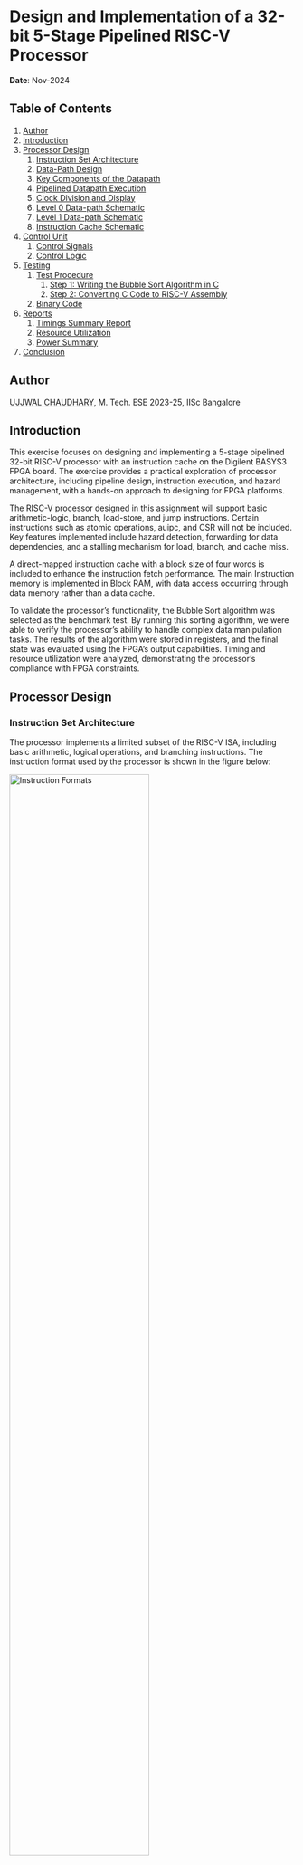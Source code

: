 # Design and Implementation of a 32-bit 5-Stage Pipelined RISC-V Processor
**Date**: Nov-2024

## Table of Contents
1. [Author](#author)
2. [Introduction](#introduction)
3. [Processor Design](#processor-design)
   1. [Instruction Set Architecture](#instruction-set-architecture)
   2. [Data-Path Design](#data-path-design)
   3. [Key Components of the Datapath](#key-components-of-the-datapath)
   4. [Pipelined Datapath Execution](#pipelined-datapath-execution)
   5. [Clock Division and Display](#clock-division-and-display)
   6. [Level 0 Data-path Schematic](#level-0-data-path-schematic)
   7. [Level 1 Data-path Schematic](#level-1-data-path-schematic)
   8. [Instruction Cache Schematic](#instruction-cache-schematic)
4. [Control Unit](#control-unit)
   1. [Control Signals](#control-signals)
   2. [Control Logic](#control-logic)
5. [Testing](#testing)
   1. [Test Procedure](#test-procedure)
      1. [Step 1: Writing the Bubble Sort Algorithm in C](#step-1-writing-the-bubble-sort-algorithm-in-c)
      2. [Step 2: Converting C Code to RISC-V Assembly](#step-2converting-c-code-to-risc-v-assembly)
   2. [Binary Code](#binary-code)
6. [Reports](#reports)
   1. [Timings Summary Report](#timings-summary-report)
   2. [Resource Utilization](#resource-utilization)
   3. [Power Summary](#power-summary)
7. [Conclusion](#conclusion)



## Author
[UJJWAL CHAUDHARY](https://www.linkedin.com/in/ujjwal-chaudhary-4436701aa/), M. Tech. ESE 2023-25, IISc Bangalore

## Introduction 
This exercise focuses on designing and implementing a 5-stage pipelined 32-bit RISC-V processor with an instruction cache on the Digilent BASYS3 FPGA board. The exercise provides a practical exploration of processor architecture, including pipeline design, instruction execution, and hazard management, with a hands-on approach to designing for FPGA platforms.

The RISC-V processor designed in this assignment will support basic arithmetic-logic, branch, load-store, and jump instructions. Certain instructions such as atomic operations, auipc, and CSR will not be included. Key features implemented include hazard detection, forwarding for data dependencies, and a stalling mechanism for load, branch, and cache miss.

A direct-mapped instruction cache with a block size of four words is included to enhance the instruction fetch performance. The main Instruction memory is implemented in Block RAM, with data access occurring through data memory rather than a data cache.

To validate the processor’s functionality, the Bubble Sort algorithm was selected as the benchmark test. By running this sorting algorithm, we were able to verify the processor’s ability to handle complex data manipulation tasks. The results of the algorithm were stored in registers, and the final state was evaluated using the FPGA’s output capabilities. Timing and resource utilization were analyzed, demonstrating the processor’s compliance with FPGA constraints.


## Processor Design

### Instruction Set Architecture
The processor implements a limited subset of the RISC-V ISA, including basic arithmetic, logical operations, and branching instructions. The instruction format used by the processor is shown in the figure below:

<img src="./Assets/Instruction_format.png" alt="Instruction Formats" style="width: 70%;">

Table below shows the list of all the instructions the processor supports with the opcode and function code.

| **Format** | **Instruction** | **Opcode** | **Funct3** | **Funct6/7** |
|------------|-----------------|------------|------------|--------------|
| R-type     | add             | 0110011    | 000        | 0000000      |
| R-type     | sub             | 0110011    | 000        | 0100000      |
| R-type     | or              | 0110011    | 110        | 0000000      |
| R-type     | and             | 0110011    | 111        | 0000000      |
| I-type     | lb              | 0000011    | 000        | n.a.         |
| I-type     | lh              | 0000011    | 001        | n.a.         |
| I-type     | lw              | 0000011    | 010        | n.a.         |
| I-type     | lbu             | 0000011    | 100        | n.a.         |
| I-type     | lhu             | 0000011    | 101        | n.a.         |
| I-type     | addi            | 0010011    | 000        | n.a.         |
| I-type     | slli            | 0010011    | 001        | 0000000      |
| I-type     | ori             | 0010011    | 110        | n.a.         |
| I-type     | andi            | 0010011    | 111        | n.a.         |
| S-type     | sb              | 0100011    | 000        | n.a.         |
| S-type     | sh              | 0100011    | 001        | n.a.         |
| S-type     | sw              | 0100011    | 010        | n.a.         |
| SB-type    | beq             | 1100011    | 000        | n.a.         |
| SB-type    | blt             | 1100011    | 100        | n.a.         |
| SB-type    | bge             | 1100011    | 101        | n.a.         |
| U-type     | lui             | 0110111    | n.a.       | n.a.         |
| UJ-type    | jal             | 1101111    | n.a.       | n.a.         |

The ALU control inputs for different instructions, based on their ALUOp and operation types, are listed in Table 1.

#### Data-Path Design

The 32-bit 5-stage pipelined RISC-V processor follows a multi-cycle datapath design, with each instruction processed across five pipeline stages: Instruction Fetch (IF), Instruction Decode (ID), Execute (EX), Memory Access (MEM), and Write Back (WB). This design incorporates core components, including the Program Counter (PC), Instruction Memory with Instruction Cache, Register File, Arithmetic Logic Unit (ALU), Immediate Generator, Data Memory, and various hazard detection and forwarding mechanisms.

#### Key Components of the Datapath
 Program Counter (PC): The PC holds the address of the next instruction to be fetched. In the pipeline architecture, the PC is updated either sequentially or based on branch/jump decisions, allowing for instruction pre-fetching and branching without pipeline stalling.

Instruction Memory with Instruction Cache: This module stores instructions to be executed and incorporates a direct-mapped instruction cache (4 banks of DRAM) with a block size of four words. The cache enhances instruction fetch performance by reducing memory access time, while the instruction memory (256x128 bits) is the primary storage.

- **Register File:** The processor includes a register file with 32 registers (x0 to x31), where x0 is hardwired to zero. This file supports simultaneous reading of two source registers and writing to one destination register, ensuring efficient data flow through the pipeline stages.

- **ALU (Arithmetic Logic Unit):** The ALU performs arithmetic and logical operations such as addition, subtraction, AND, OR, and comparisons. Operands from the register file or immediate values are processed here during the Execute (EX) stage, with results forwarded to subsequent stages as needed.

- **Immediate Generator:** The immediate generator extracts immediate values for I-type and S-type instructions, extending them to 32 bits to ensure proper use in calculations or memory addressing, consistent with the RISC-V instruction format.

- **Data Memory:** The processor includes a data memory module for loading and storing operations during the MEM stage. The memory access is word-aligned and interacts with the register file to handle data retrieval and storage as load/store instructions specify.

- **Hazard Detection and Forwarding Units:** To maintain pipeline efficiency, the design includes hazard detection and forwarding units, which identify data hazards and enable forwarding from EX, MEM, and WB stages to prevent pipeline stalls. A stall unit is also implemented to handle load-use instruction, branch instruction, and cache miss, preventing data hazards in cases where data dependencies exist.

#### Pipelined Datapath Execution

In this pipelined design, instruction execution is divided across multiple cycles, with each stage handling a distinct part of the instruction lifecycle. The IF stage fetches the instruction, the ID stage decodes it, the EX stage performs the required ALU operations, the MEM stage handles memory accesses, and the WB stage writes the results back to the register file. This division allows multiple instructions to be in different stages of execution simultaneously, improving throughput. The design balances pipeline hazards and data dependencies to maintain efficient instruction flow, while timing constraints are applied to optimize performance on the Xilinx Artix-7 FPGA.

#### Clock Division and Display

Due to the relatively slow nature of the processor compared to the 100 MHz clock of the BASYS3 FPGA, a clock divider was implemented to reduce the clock frequency. This allows the processor to function reliably within the FPGA constraints. Additionally, a simple output display using the FPGA’s LEDs was added to showcase results, such as the sorted array after execution of the Bubble Sort algorithm. The RTL schematics of the processors Data memory can be found [here](../Assignment_02/Assets/DataMem.pdf).

#### Level 0 Data-path Schematic
<img src="./Assets/Level0.png" alt="Level 0 Data-path" width="1000"/>

#### Level 1 Data-path Schematic
<img src="./Assets/Level1.png" alt="Level 1 Data-path" width="1000"/>

#### Instruction Cache Schematic
<img src="./Assets/Instruction_Cache.png" alt="Instruction cache" width="1000"/>

## Control Unit

The control unit generates control signals based on the opcode and funct3 fields of the instruction in the processor.

### Control Signals

- **Branch:** Used to control branch operations.
- **Jump:** Controls jump operations.
- **MemtoReg:** Controls whether data from memory is written to the register file.
- **ALUOp:** Determines the ALU operation.
- **MemWrite:** Indicates whether a write operation should occur in memory.
- **ALUSrc:** Selects the second input for the ALU, either from the register file or the immediate field.
- **RegWrite:** Indicates whether the destination register should be written to.

### Control Logic

The control signals are generated based on the instruction's opcode and funct3 fields. The tables below give information about these control signals.

| **Instruction** | **MemWrite** | **Branch** | **ALUOp1** | **ALUOp0** | **Jump** | **ALUSrc** | **MemtoReg1** | **MemtoReg0** | **RegWrite** | **MemRead** |
|-----------------|--------------|------------|------------|------------|----------|------------|---------------|---------------|--------------|-------------|
| R-format        | 0            | 0          | 1          | 0          | 0        | 0          | 0             | 0             | 1            | 0           |
| I-Type (ld)     | 0            | 0          | 0          | 0          | 0        | 1          | 0             | 1             | 1            | 1           |
| I-Type (Other)  | 0            | 0          | 1          | 1          | 0        | 1          | 0             | 0             | 1            | 0           |
| S-Type          | 1            | 0          | 0          | 0          | 0        | 1          | X             | X             | 0            | 0           |
| SB-Type         | 0            | 1          | 0          | 1          | 0        | 0          | X             | X             | 0            | 0           |
| U-Type          | 0            | 0          | X          | X          | 0        | X          | 1             | 0             | 1            | 0           |
| UJ-Type         | 0            | 0          | X          | X          | 1        | X          | X             | X             | 0            | 0           |

## Testing

To verify the functionality of the designed 32-bit RISC-V Single-Cycle Processor, I tested the CPU by running a Bubble Sort algorithm on an array of 10 integers. The array was initially unsorted, and after sorting, the results were stored in registers x1 to x10. The CPU was set to go into an infinite loop after sorting the array to indicate the end of the program.

### Test Procedure

#### Step 1: Writing the Bubble Sort Algorithm in C

```c
void main() {
    int arr[10] = {53, 4, 122, 8, 6, 15, 3, 7, 127, 10};
    int i, j, temp;

    // Bubble Sort Algorithm
    for(i=0; i<10; i++) {
        for(j=0; j<10-i-1; j++) {
            if(arr[j] > arr[j+1]) {
                temp = arr[j];
                arr[j] = arr[j+1];
                arr[j+1] = temp;
            }
        }
    }
}
```

#### Step 2:Converting C Code to RISC-V Assembly
The C code was then converted into RISC-V assembly, and the assembly code was loaded into the processor's instruction memory. The initial array was stored in the data section, and the sorted array was saved in registers x1 to x10 at the end of execution. Below is the assembly code:

```asm
.data
arr:    .word 53, 4, 122, 8, 6, 15, 3, 7, 127, 10   # Array initialized in memory

.text
.globl _start

_start:
   addi x5, x0, 0  # i = 0
   addi x6, x0, 0  # base address of arr

outer_loop:
   addi x7, x0, 0  # j = 0

inner_loop:
   addi x8, x0, 10  # array size
   sub x8, x8, x5   # 10 - i
   addi x9, x0, 1   # for decrement
   sub x8, x8, x9   # 10 - i - 1
   bge x7, x8, outer_loop_end  # if j >= 10 - i - 1, exit inner loop
   slli x11, x7, 2  # j * 4 (word offset)
   add x12, x6, x11 # base address + offset
   lw x10, 0(x12)   # load arr[j]
   addi x11, x11, 4 # (j+1) * 4
   add x12, x6, x11 # adjust address for arr[j+1]
   lw x13, 0(x12)   # load arr[j+1]
   blt x10, x13, no_swap  # if arr[j] <= arr[j+1], skip swapping
   sw x10, 0(x12)  # swap arr[j] and arr[j+1]
   sw x13, -4(x12)
no_swap:
   addi x7, x7, 1  # increment j
   jal x0, inner_loop  # repeat inner loop

outer_loop_end:
   addi x5, x5, 1  # increment i
   addi x8, x0, 10 # check if outer loop is done
   blt x5, x8, outer_loop  # if i < 10, repeat outer loop

# Store sorted array in registers
lw x1, 0(x0)
lw x2, 4(x0)
lw x3, 8(x0)
lw x4, 12(x0)
lw x5, 16(x0)
lw x6, 20(x0)
lw x7, 24(x0)
lw x8, 28(x0)
lw x9, 32(x0)
lw x10, 36(x0)

# Infinite loop
addi x0, x0, 0
beq x0, x0, -1

```

### Binary Code
The assembly code was then converted into binary instructions and loaded into the instruction memory. The Tables below shows the binary representation of the program.

#### Binary instructions for data initialization and setup

| Address   | Instruction        | Binary Code                           |
|-----------|--------------------|---------------------------------------|
| 0x00000000 | addi x5, x0, 53    | 000000110101 00000 000 00101 0010011  |
| 0x00000001 | sw x5, 0(x0)       | 0000000 00101 00000 010 00000 0100011 |
| 0x00000002 | addi x5, x0, 4     | 000000000100 00000 000 00101 0010011  |
| 0x00000003 | sw x5, 4(x0)       | 0000000 00101 00000 010 00100 0100011 |
| 0x00000004 | addi x5, x0, 122   | 000001111010 00000 000 00101 0010011  |
| 0x00000005 | sw x5, 8(x0)       | 0000000 00101 00000 010 01000 0100011 |
| 0x00000006 | addi x5, x0, 8     | 000000001000 00000 000 00101 0010011  |
| 0x00000007 | sw x5, 12(x0)      | 0000000 00101 00000 010 01100 0100011 |
| 0x00000008 | addi x5, x0, 6     | 000000000110 00000 000 00101 0010011  |
| 0x00000009 | sw x5, 16(x0)      | 0000000 00101 00000 010 10000 0100011 |
| 0x0000000A | addi x5, x0, 15    | 000000001111 00000 000 00101 0010011  |
| 0x0000000B | sw x5, 20(x0)      | 0000000 00101 00000 010 10100 0100011 |
| 0x0000000C | addi x5, x0, 3     | 000000000011 00000 000 00101 0010011  |
| 0x0000000D | sw x5, 24(x0)      | 0000000 00101 00000 010 11000 0100011 |
| 0x0000000E | addi x5, x0, 7     | 000000000111 00000 000 00101 0010011  |
| 0x0000000F | sw x5, 28(x0)      | 0000000 00101 00000 010 11100 0100011 |
| 0x00000010 | addi x5, x0, 127   | 000001111111 00000 000 00101 0010011  |
| 0x00000011 | sw x5, 32(x0)      | 0000000 00101 00000 010 00000 0100011 |
| 0x00000012 | addi x5, x0, 10    | 000000001010 00000 000 00101 0010011  |
| 0x00000013 | sw x5, 36(x0)      | 0000000 00101 00000 010 00100 0100011 |

#### Binary instructions for the Bubble Sort inner loop

| Address   | Instruction        | Binary Code                           |
|-----------|--------------------|---------------------------------------|
| 0x00000014 | addi x5, x0, 0     | 000000000000 00000 000 00101 0010011  |
| 0x00000015 | addi x6, x0, 0     | 000000000000 00000 000 00110 0010011  |
| 0x00000016 | addi x7, x0, 0     | 000000000000 00000 000 00111 0010011  |
| 0x00000017 | addi x8, x0, 10    | 000000001010 00000 000 01000 0010011  |
| 0x00000018 | sub x8, x8, x5     | 0100000 00101 01000 000 01000 0110011 |
| 0x00000019 | addi x9, x0, 1     | 000000000001 00000 000 01001 0010011  |
| 0x0000001A | sub x8, x8, x9     | 0100000 01001 01000 000 01000 0110011 |
| 0x0000001B | bge x7, x8, 12     | 0000000 01000 00111 101 01100 1100111 |
| 0x0000001C | slli x11, x7, 2    | 0000000 00010 00111 001 01011 0010011 |
| 0x0000001D | add x12, x6, x11   | 0000000 01011 00110 000 01100 0110011 |
| 0x0000001E | lw x10, 0(x12)     | 000000000000 01100 010 01010 0000011  |
| 0x0000001F | addi x11, x11, 4   | 000000000100 01011 000 01011 0010011  |
| 0x00000020 | add x12, x6, x11   | 0000000 01011 00110 000 01100 0110011 |
| 0x00000021 | lw x13, 0(x12)     | 000000000000 01100 010 01101 0000011  |

#### Binary instructions for the Bubble Sort outer loop and branching

| Address   | Instruction        | Binary Code                           |
|-----------|--------------------|---------------------------------------|
| 0x00000022 | blt x10, x13, 3    | 0000000 01101 01010 100 00011 1100111 |
| 0x00000023 | sw x10, 0(x12)     | 0000000 01010 01100 010 00000 0100011 |
| 0x00000024 | sw x13, -4(x12)    | 1111111 01101 01100 010 11100 0100011 |
| 0x00000025 | addi x7, x7, 1     | 000000000001 00111 000 00111 0010011  |
| 0x00000026 | jal x0, -15        | 11111110001 1111111 00000 1101111     |
| 0x00000027 | addi x5, x5, 1     | 000000000001 00101 000 00101 0010011  |
| 0x00000028 | addi x8, x0, 10    | 000000001010 00000 000 01000 0010011  |
| 0x00000029 | blt x5, x8, -19    | 1111111 01000 00101 100 01101 1100111 |

#### Binary instructions for loading the sorted array into registers and infinite loop

| Address   | Instruction        | Binary Code                           |
|-----------|--------------------|---------------------------------------|
| 0x0000002A | lw x1, 0(x0)       | 000000000000 00000 010 00001 0000011  |
| 0x0000002B | lw x2, 4(x0)       | 000000000100 00000 010 00010 0000011  |
| 0x0000002C | lw x3, 8(x0)       | 000000001000 00000 010 00011 0000011  |
| 0x0000002D | lw x4, 12(x0)      | 000000001100 00000 010 00100 0000011  |
| 0x0000002E | lw x5, 16(x0)      | 000000010000 00000 010 00101 0000011  |
| 0x0000002F | lw x6, 20(x0)      | 000000010100 00000 010 00110 0000011  |
| 0x00000030 | lw x7, 24(x0)      | 000000011000 00000 010 00111 0000011  |
| 0x00000031 | lw x8, 28(x0)      | 000000011100 00000 010 01000 0000011  |
| 0x00000032 | lw x9, 32(x0)      | 000000100000 00000 010 01001 0000011  |
| 0x00000033 | lw x10, 36(x0)     | 000000100100 00000 010 01010 0000011  |
| 0x00000034 | addi x0, x0, 0     | 000000000000 00000 000 00000 0010011  |
| 0x00000035 | beq x0, x0, -1     | 111111100000 00000 000 11111 1100011  |

#### Simulation Waveform: Showing Change in Different Signals
<img src="./Assets/Wave 1.png" alt="Level 0 Data-path" width="1000"/>

#### Simulation Waveform: Showing Sorting of Array
<img src="./Assets/wave2.png" alt="Level 1 Data-path" width="1000"/>


## Reports

The timing report from the FPGA synthesis confirms that all setup and hold times are met, with no timing violations at a 16.7 ns clock period. The timing summary is given in the figure below. The power and resource utilization reports are presented in the following figures:-

#### Timings Summary Report
<img src="./Assets/Time.png" alt="Level 0 Data-path" width="800"/>

#### Resource Utilization 
<img src="./Assets/utilization.png" alt="Level 1 Data-path" width="800"/>

#### Power Summary
<img src="./Assets/power.png" alt="Level 0 Data-path" width="800"/>


## Conclusion

In this project, a 32-bit single-cycle RISC-V processor was successfully designed and implemented on the Digilent BASYS3 FPGA board. The processor supports a basic subset of RISC-V instructions, including arithmetic, logical, load/store, and branching operations. The processor was tested using a Bubble Sort algorithm, which verified its functional correctness. The sorted array was stored in registers, and the processor demonstrated stable performance during execution.

The design process involved creating a complete datapath and control unit, ensuring proper communication between various components such as the ALU, register file, and memory units. The FPGA implementation showed that the processor meets timing requirements with no violations at a 16.7 ns clock period, and resource utilization was kept within the available limits.

Despite the processor's simplicity, it serves as a robust foundation for understanding single-cycle architectures. Future work could expand the instruction set to support more complex operations, such as multiplication and division, and optimize the design for better clock frequency performance.

This project provides valuable insights into processor design and highlights the importance of optimizing control signals and datapath elements for reliable execution on an FPGA platform.
